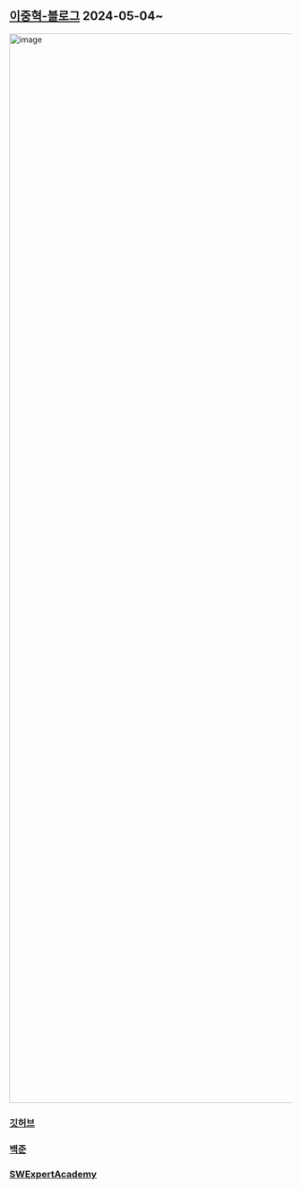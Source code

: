 ## [이중혁-블로그](https://wndgur2.github.io) 2024-05-04~

<img width="1905" alt="image" src="https://github.com/wndgur2/whosleejunghyeok/assets/65120311/e93a2d9e-6c49-4470-9f37-007c14957ac1">

### [깃허브](https://github.com/wndgur2)
### [백준](https://www.acmicpc.net/user/wndgur2)
### [SWExpertAcademy](https://swexpertacademy.com/main/userpage/home/userHome.do?userId=AY9bT9Ma97cDFAS1)
